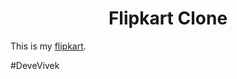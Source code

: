 <h1 align="center">Flipkart Clone</h1>

This is my [flipkart](https://devevivek.github.io/Flipkart-Clone/).

#DeveVivek



